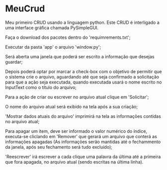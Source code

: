# MeuCrud
 Meu primeiro CRUD usando a linguagem python. Este CRUD é interligado a uma interface gráfica chamada PySimpleGUI.

 Faça o download dos pacotes dentro do 'requimrements.txt';
 
 Executar da pasta 'app' o arquivo 'window.py';
 
 Será aberta uma janela que poderá ser escrito a informação que desejas guardar;
 
 Depois poderá optar por marcar a check-box com o objetivo de permitir que o sistema crie o arquivo, aguardando até que seja confirmado a solicitação para que a ação seja executada, 
 quando executada usará o nome escrito no InputText como o título do arquivo;
 
 Para a ação de criar ou escrever no arquivo atual clique em 'Solicitar';

 O nome do arquivo atual será exibido na tela após a sua criação;

 'Mostrar dados atuais do arquivo' imprimirá na tela as informações contidas no arquivo atual;

 Para apagar um item, deve ser informado o valor numérico do índice, executa-se cliclando em 'Remover' que gerará um arquivo que conterá
 as informações apagadas (As informações serão mantidas até o fechammento da janela, após seu fechamento será tudo excluído);

 'Reescrever' irá escrever a cada clique uma palavra da última até a primeira que fora apagada, no arquivo atual (sendo escritas na última linha).
